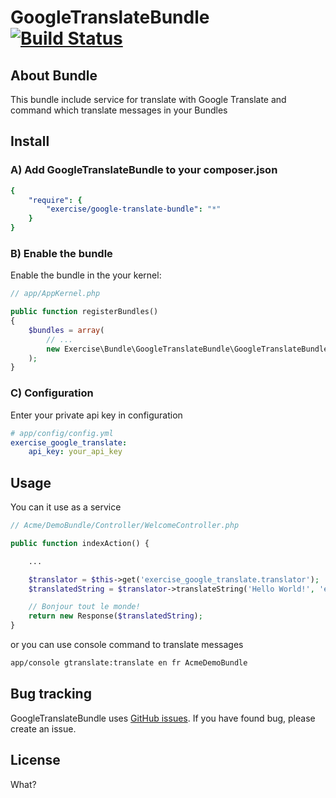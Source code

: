 GoogleTranslateBundle [![Build Status](https://travis-ci.org/spolischook/SimpleShop.png?branch=master)](https://travis-ci.org/spolischook/SimpleShop)
===========

About Bundle
------------
This bundle include service for translate with Google Translate
and command which translate messages in your Bundles

Install
------------------
### A) Add GoogleTranslateBundle to your composer.json

```yaml
{
    "require": {
        "exercise/google-translate-bundle": "*"
    }
}
```

### B) Enable the bundle

Enable the bundle in the your kernel:

```php
// app/AppKernel.php

public function registerBundles()
{
    $bundles = array(
        // ...
        new Exercise\Bundle\GoogleTranslateBundle\GoogleTranslateBundle(),
    );
}
```

### C) Configuration

Enter your private api key in configuration

```yml
# app/config/config.yml
exercise_google_translate:
    api_key: your_api_key
```

Usage
-----
You can it use as a service

```php
// Acme/DemoBundle/Controller/WelcomeController.php

public function indexAction() {

    ...

    $translator = $this->get('exercise_google_translate.translator');
    $translatedString = $translator->translateString('Hello World!', 'en', 'fr');

    // Bonjour tout le monde!
    return new Response($translatedString);
}
```

or you can use console command to translate messages

```bash
app/console gtranslate:translate en fr AcmeDemoBundle
```

Bug tracking
------------
GoogleTranslateBundle uses [GitHub issues](https://github.com/Exercise/GoogleTranslateBundle/issues).
If you have found bug, please create an issue.

License
-------
What?

